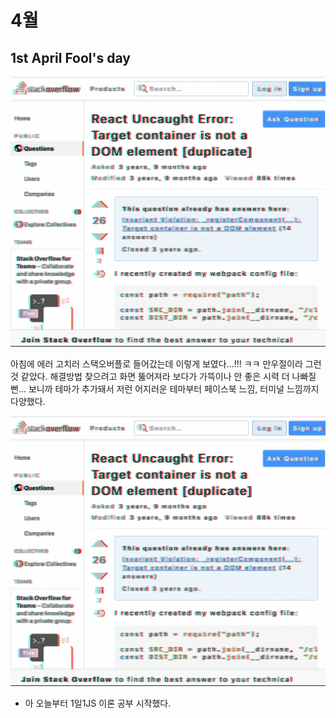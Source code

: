# 4월

## 1st April Fool's day

![스택오버플로 테마](./assets/apr/so1.png)

아침에 에러 고치러 스택오버플로 들어갔는데 이렇게 보였다...!!! ㅋㅋ 만우절이라 그런 것 같았다. 해결방법 찾으려고 화면 뚫어져라 보다가 가뜩이나 안 좋은 시력 더 나빠질뻔... 보니까 테마가 추가돼서 저런 어지러운 테마부터 페이스북 느낌, 터미널 느낌까지 다양했다. 

![스택오버플로 메인](./assets/apr/so1.png)

+ 아 오늘부터 1일1JS 이론 공부 시작했다.